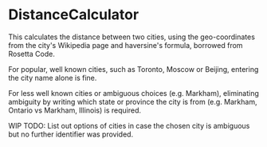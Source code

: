 # DistanceCalculator
This calculates the distance between two cities, using the geo-coordinates from the city's Wikipedia page and haversine's formula, borrowed from Rosetta Code.

For popular, well known cities, such as Toronto, Moscow or Beijing, entering the city name alone is fine.

For less well known cities or ambiguous choices (e.g. Markham), eliminating ambiguity by writing which state or province the city is from (e.g. Markham, Ontario vs Markham, Illinois) is required.

WIP
TODO: List out options of cities in case the chosen city is ambiguous but no further identifier was provided.
